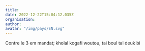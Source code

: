 ```yaml
---
title: 
date: 2022-12-22T15:04:12.035Z
organisation: 
author: 
avatar: "/img/pays/SN.svg"
---
```


Contre le 3 em mandat; kholal kogafi woutou, tai boul tal deuk bi